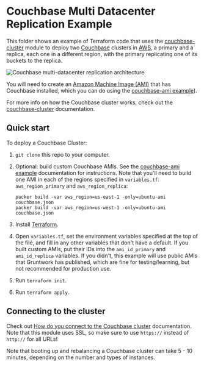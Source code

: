 # Couchbase Multi Datacenter Replication Example

This folder shows an example of Terraform code that uses the 
[couchbase-cluster](https://github.com/gruntwork-io/terraform-aws-couchbase/tree/master/modules/couchbase-cluster) 
module to deploy two [Couchbase](https://www.couchbase.com/) clusters in [AWS](https://aws.amazon.com/), a primary and
a replica, each one in a different region, with the primary replicating one of its buckets to the replica.

![Couchbase multi-datacenter replication architecture](https://github.com/gruntwork-io/terraform-aws-couchbase/blob/master/_docs/couchbase-multi-datacenter-replication-architecture.png?raw=true)

You will need to create an [Amazon Machine Image (AMI)](http://docs.aws.amazon.com/AWSEC2/latest/UserGuide/AMIs.html) 
that has Couchbase installed, which you can do using the [couchbase-ami 
example](https://github.com/gruntwork-io/terraform-aws-couchbase/tree/master/examples/couchbase-ami)). 

For more info on how the Couchbase cluster works, check out the 
[couchbase-cluster](https://github.com/gruntwork-io/terraform-aws-couchbase/tree/master/modules/couchbase-cluster) documentation.



## Quick start

To deploy a Couchbase Cluster:

1. `git clone` this repo to your computer.
1. Optional: build custom Couchbase AMIs. See the
   [couchbase-ami example](https://github.com/gruntwork-io/terraform-aws-couchbase/tree/master/examples/couchbase-ami)
   documentation for instructions. Note that you'll need to build one AMI in each of the regions specified in
   `variables.tf`: `aws_region_primary` and `aws_region_replica`:

    ```
    packer build -var aws_region=us-east-1 -only=ubuntu-ami couchbase.json
    packer build -var aws_region=us-west-1 -only=ubuntu-ami couchbase.json
    ```

1. Install [Terraform](https://www.terraform.io/).
1. Open `variables.tf`, set the environment variables specified at the top of the file, and fill in any other variables that
   don't have a default. If you built custom AMIs, put their IDs into the `ami_id_primary` and `ami_id_replica`
   variables. If you didn't, this example will use public AMIs that Gruntwork has published, which are fine for
   testing/learning, but not recommended for production use.
1. Run `terraform init`.
1. Run `terraform apply`.




## Connecting to the cluster

Check out [How do you connect to the Couchbase
cluster](https://github.com/gruntwork-io/terraform-aws-couchbase/tree/master/modules/couchbase-cluster#how-do-you-connect-to-the-couchbase-cluster)
documentation. Note that this module uses SSL, so make sure to use `https://` instead of `http://` for all URLs!

Note that booting up and rebalancing a Couchbase cluster can take 5 - 10 minutes, depending on the number and types of
instances.
